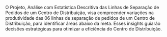 O Projeto, Análise com Estatística Descritiva das Linhas de Separação de Pedidos de um Centro de Distribuição, visa compreender variações na produtividade das 06 linhas de separação de pedidos de um Centro de Distribuição, para identificar áreas abaixo da meta. Esses insights guiarão decisões estratégicas para otimizar a eficiência do Centro de Distribuição.
